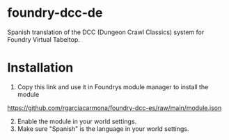 # foundry-dcc-de
Spanish translation of the DCC (Dungeon Crawl Classics) system for Foundry Virtual Tabeltop.

# Installation
1. Copy this link and use it in Foundrys module manager to install the module
    
https://github.com/rgarciacarmona/foundry-dcc-es/raw/main/module.json

2. Enable the module in your world settings.
3. Make sure "Spanish" is the language in your world settings.

